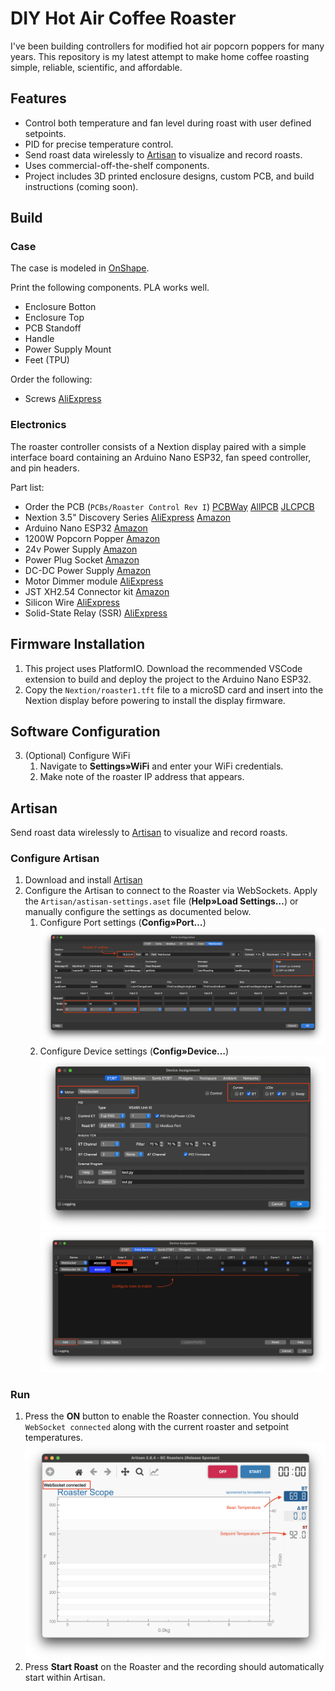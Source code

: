 # DIY Hot Air Coffee Roaster

I've been building controllers for modified hot air popcorn poppers for many years. This repository is my latest attempt to make home coffee roasting simple, reliable, scientific, and affordable.

## Features

- Control both temperature and fan level during roast with user defined setpoints.
- PID for precise temperature control.
- Send roast data wirelessly to [Artisan](https://artisan-scope.org) to visualize and record roasts.
- Uses commercial-off-the-shelf components.
- Project includes 3D printed enclosure designs, custom PCB, and build instructions (coming soon).

## Build

### Case

The case is modeled in [OnShape](https://cad.onshape.com/documents/ee717da6534241d41072245e/w/709854c2acbee5e38b890bec/e/be6e653fbb47fc1f3247d478?renderMode=0&uiState=65b72c2e65c4bf7511b63553). 

Print the following components. PLA works well.
- Enclosure Botton
- Enclosure Top
- PCB Standoff
- Handle
- Power Supply Mount
- Feet (TPU)

Order the following: 
- Screws [AliExpress](https://www.aliexpress.com/item/3256802230982244.html?spm=a2g0o.order_list.order_list_main.28.174d1802Nk9p7q)

### Electronics

The roaster controller consists of a Nextion display paired with a simple interface board containing an Arduino Nano ESP32, fan speed controller, and pin headers.

Part list:
- Order the PCB (`PCBs/Roaster Control Rev I`) [PCBWay](https://pcbway.com) [AllPCB](https://www.allpcb.com) [JLCPCB](https://jlcpcb.com)
- Nextion 3.5" Discovery Series [AliExpress](https://www.aliexpress.us/item/3256803271061345.html) [Amazon](https://www.amazon.com/gp/product/B0BBLB54XM)
- Arduino Nano ESP32 [Amazon](https://www.amazon.com/dp/B0C947BHK5)
- 1200W Popcorn Popper [Amazon](https://www.amazon.com/gp/product/B091GGYCQW)
- 24v Power Supply [Amazon](https://www.amazon.com/gp/product/B018RE4CWW)
- Power Plug Socket [Amazon](https://www.amazon.com/gp/product/B07PVP8CLT)
- DC-DC Power Supply [Amazon](https://www.amazon.com/gp/product/B01MQGMOKI)
- Motor Dimmer module [AliExpress](https://www.aliexpress.com/item/2251832615710334.html)
- JST XH2.54 Connector kit [Amazon](https://www.amazon.com/gp/product/B09DBGVX5C)
- Silicon Wire [AliExpress](https://www.aliexpress.us/item/2255800441309579.html)
- Solid-State Relay (SSR) [AliExpress](https://www.aliexpress.us/item/2255800713623525.html)

## Firmware Installation

1. This project uses PlatformIO. Download the recommended VSCode extension to build and deploy the project to the Arduino Nano ESP32.
2. Copy the `Nextion/roaster1.tft` file to a microSD card and insert into the Nextion display before powering to install the display firmware.

## Software Configuration
3. (Optional) Configure WiFi
     1. Navigate to **Settings»WiFi** and enter your WiFi credentials. 
     2. Make note of the roaster IP address that appears.

## Artisan

Send roast data wirelessly to [Artisan](https://artisan-scope.org) to visualize and record roasts.

### Configure Artisan

1. Download and install [Artisan](https://artisan-scope.org)
2. Configure the Artisan to connect to the Roaster via WebSockets. Apply the `Artisan/astisan-settings.aset` file (**Help»Load Settings…**) or manually configure the settings as documented below.
    1. Configure Port settings (**Config»Port…**)
    ![Artisan Port configuration dialog](./images/Artisan%20-%20Port%20Config.png)
    2. Configure Device settings (**Config»Device…**)
    ![Artisan Device configuration dialog](./images/Artisan%20-%20Device%20Config.png)
    ![Artisan Device configuration dialog 2](./images/Artisan%20-%20Device%20Config2.png)

### Run

1. Press the **ON** button to enable the Roaster connection. You should `WebSocket connected` along with the current roaster and setpoint temperatures.
    ![Artisan start roast screen](./images/Artisan%20-%20Start%20roast%20screen.png)
2. Press **Start Roast** on the Roaster and the recording should automatically start within Artisan.